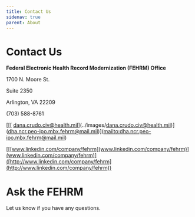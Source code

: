 ```yaml
---
title: Contact Us
sidenav: true
parent: About
---
```

# Contact Us

**Federal Electronic Health Record Modernization (FEHRM) Office**

1700 N. Moore St.

Suite 2350

Arlington, VA 22209

(703) 588-8761

[[[ [dana.crudo.civ@health.mil](dana.crudo.civ@health.mil)](../images/dana.crudo.civ@health.mil)]([dha.ncr.peo-ipo.mbx.fehrm@mail.mil](dha.ncr.peo-ipo.mbx.fehrm@mail.mil))]([mailto:dha.ncr.peo-ipo.mbx.fehrm@mail.mil](mailto:dha.ncr.peo-ipo.mbx.fehrm@mail.mil))

[[[www.linkedin.com/company/fehrm](www.linkedin.com/company/fehrm)](www.linkedin.com/company/fehrm)]([http://www.linkedin.com/company/fehrm](http://www.linkedin.com/company/fehrm))

# Ask the FEHRM

Let us know if you have any questions.

<!--StartForm-->

<div id="fehrm-ask-an-expert-form"></div>

<script src="https://touchpoints.app.cloud.gov/touchpoints/a4657bcd.js" defer></script>

<!--EndForm-->
